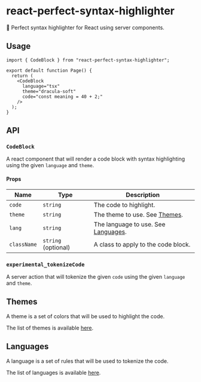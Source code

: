 # react-perfect-syntax-highlighter

🌈 Perfect syntax highlighter for React using server components.

## Usage

```tsx
import { CodeBlock } from "react-perfect-syntax-highlighter";

export default function Page() {
  return (
    <CodeBlock
      language="tsx"
      theme="dracula-soft"
      code="const meaning = 40 + 2;"
    />
  );
}
```

## API

### `CodeBlock`

A react component that will render a code block with syntax highlighting using the given `language` and `theme`.

#### Props

| Name        | Type                | Description                                       |
| ----------- | ------------------- | ------------------------------------------------- |
| `code`      | `string`            | The code to highlight.                            |
| `theme`     | `string`            | The theme to use. See [Themes](#themes).          |
| `lang`      | `string`            | The language to use. See [Languages](#languages). |
| `className` | `string` (optional) | A class to apply to the code block.               |

### `experimental_tokenizeCode`

A server action that will tokenize the given `code` using the given `language` and `theme`.

## Themes

A theme is a set of colors that will be used to highlight the code.

The list of themes is available [here](https://github.com/code-hike/lighter/tree/main/lib/grammars).

## Languages

A language is a set of rules that will be used to tokenize the code.

The list of languages is available [here](https://github.com/code-hike/lighter/tree/main/lib/grammars).
